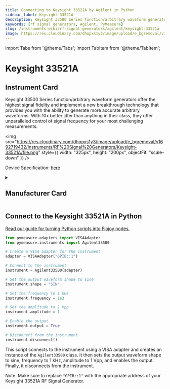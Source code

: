 ```yaml
---
title: Connecting to Keysight 33521A by Agilent in Python
sidebar_label: Keysight 33521A
description: Keysight 33500 Series function/arbitrary waveform generators offer the highest signal fidelity and implement a new breakthrough technology that provides you with the ability to generate more accurate arbitrary waveforms. With 10x better jitter than anything in their class, they offer unparalleled control of signal frequency for your most challenging measurements.
keywords: [rf signal generators, Agilent, PyMeasure]
slug: /instruments-wiki/rf-signal-generators/agilent/keysight-33521a
image: https://res.cloudinary.com/dhopxs1y3/image/upload/e_bgremoval/v1692719432/Instruments/RF%20Signal%20Generators/Keysight-33521A/file.png
---
```


import Tabs from '@theme/Tabs';
import TabItem from '@theme/TabItem';

# Keysight 33521A

## Instrument Card

<div className="flex">

<div>

Keysight 33500 Series function/arbitrary waveform generators offer the highest signal fidelity and implement a new breakthrough technology that provides you with the ability to generate more accurate arbitrary waveforms. With 10x better jitter than anything in their class, they offer unparalleled control of signal frequency for your most challenging measurements.

</div>

<img src="https://res.cloudinary.com/dhopxs1y3/image/upload/e_bgremoval/v1692719432/Instruments/RF%20Signal%20Generators/Keysight-33521A/file.png" style={{ width: "325px", height: "200px", objectFit: "scale-down" }} />

</div>

<div className="flex text-center">

<p>Device Specification: <a target="\_blank" href="https://www.keysight.com/us/en/assets/7018-02567/data-sheets/5990-5914.pdf">here</a></p>

</div>

<details style={{ marginTop: "15px"}}>
<summary><h2>Manufacturer Card</h2></summary>

<img src="https://res.cloudinary.com/dhopxs1y3/image/upload/v1692126006/Instruments/Vendor%20Logos/Agilent.png" style={{ width: "100%", height: "170px",objectFit: "scale-down" }} />

Keysight Technologies, or Keysight, is an American company that manufactures electronics test and measurement equipment and software.

<ul>
  <li>Headquarters: USA</li>
  <li>Yearly Revenue (millions, USD): 5420.0</li>
  <li>Vendor Website: <a href="https://www.keysight.com/us/en/home.html">here</a></li>
</ul>
</details>

## Connect to the Keysight 33521A in Python

[Read our guide for turning Python scripts into Flojoy nodes.](https://docs.flojoy.ai/custom-nodes/creating-custom-node/)
<Tabs>
<TabItem value="PyMeasure" label="PyMeasure">


```python
from pymeasure.adapters import VISAAdapter
from pymeasure.instruments import Agilent33500

# Create a VISA adapter for the instrument
adapter = VISAAdapter("GPIB::1")

# Connect to the instrument
instrument = Agilent33500(adapter)

# Set the output waveform shape to sine
instrument.shape = "SIN"

# Set the frequency to 1 kHz
instrument.frequency = 1e3

# Set the amplitude to 1 Vpp
instrument.amplitude = 1

# Enable the output
instrument.output = True

# Disconnect from the instrument
instrument.disconnect()
```

This script connects to the instrument using a VISA adapter and creates an instance of the `Agilent33500` class. It then sets the output waveform shape to sine, frequency to 1 kHz, amplitude to 1 Vpp, and enables the output. Finally, it disconnects from the instrument.

Note: Make sure to replace `"GPIB::1"` with the appropriate address of your Keysight 33521A RF Signal Generator.

</TabItem>
</Tabs>